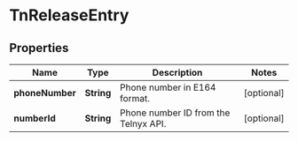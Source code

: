 

# TnReleaseEntry


## Properties

| Name | Type | Description | Notes |
|------------ | ------------- | ------------- | -------------|
|**phoneNumber** | **String** | Phone number in E164 format. |  [optional] |
|**numberId** | **String** | Phone number ID from the Telnyx API. |  [optional] |



